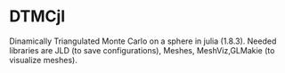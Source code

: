# DTMCjl
Dinamically Triangulated Monte Carlo on a sphere in julia (1.8.3). Needed libraries are JLD (to save configurations), Meshes, MeshViz,GLMakie (to visualize meshes).
